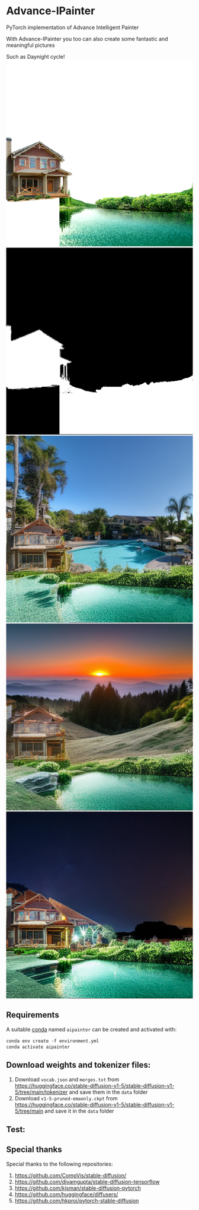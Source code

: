 # Advance-IPainter
PyTorch implementation of Advance Intelligent Painter

With Advance-IPainter you too can also create some fantastic and meaningful pictures

Such as Daynight cycle!
![input1](assets/HUCOPE.png) ![input2](assets/HUCOPE_mask.png)
![output1](assets/HUCOPE_0.png) ![output2](assets/HUCOPE_1.png) ![output3](assets/HUCOPE_2.png)
## Requirements

A suitable [conda](https://docs.conda.io/en/latest/) named `aipainter` can be created and activated with:

```
conda env create -f environment.yml
conda activate aipainter
```

## Download weights and tokenizer files:

1. Download `vocab.json` and `merges.txt` from https://huggingface.co/stable-diffusion-v1-5/stable-diffusion-v1-5/tree/main/tokenizer and save them in the `data` folder
2. Download `v1-5-pruned-emaonly.ckpt` from https://huggingface.co/stable-diffusion-v1-5/stable-diffusion-v1-5/tree/main and save it in the `data` folder

## Test:


## Special thanks

Special thanks to the following repositories:

1. https://github.com/CompVis/stable-diffusion/
1. https://github.com/divamgupta/stable-diffusion-tensorflow
1. https://github.com/kjsman/stable-diffusion-pytorch
1. https://github.com/huggingface/diffusers/
1. https://github.com/hkproj/pytorch-stable-diffusion
